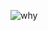 

![why](https://img-webcalypt.ru/storage/memes/31522/20253/xi7QAkx9B2X3LcKWj1Ft5HYeTInnxjG95NJMDl6f3szq9yOxT1nU8eRMW91hkZVIHhSzkSmSo5Kjd3FFn46VRVuBfVbU2JJURUhQOD1JFjVUOkgtHlWw8QaAW2LOhDoP.jpeg)



<!---
polblack7/polblack7 is a ✨ special ✨ repository because its `README.md` (this file) appears on your GitHub profile.
You can click the Preview link to take a look at your changes.
--->
